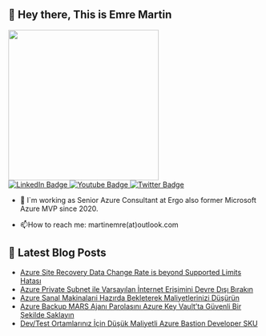 ## 👋 Hey there, This is Emre Martin  

<div id="header" align="left">
  <img src="https://media.giphy.com/media/bk8UGCysurqC2gmJ0o/giphy.gif" width="300"/>
</div>
<div id="badges"  align="left" >
  <a href="[your-linkedin-URL](https://www.linkedin.com/in/martinemre/)">
    <img src="https://img.shields.io/badge/LinkedIn-blue?style=for-the-badge&logo=linkedin&logoColor=white" alt="LinkedIn Badge"/>
  </a>
  <a href="your-youtube-URL">
    <img src="https://img.shields.io/badge/YouTube-red?style=for-the-badge&logo=youtube&logoColor=white" alt="Youtube Badge"/>
  </a>
  <a href="https://x.com/emr3martin?t=rQD5H0AYuUFkWg3nthiu8w&s=09">
    <img src="https://img.shields.io/badge/Twitter-blue?style=for-the-badge&logo=twitter&logoColor=white" alt="Twitter Badge"/>
  </a>   
</div>

- :telescope: I`m working as Senior Azure Consultant at Ergo also former Microsoft Azure MVP since 2020.

- :mailbox:How to reach me: martinemre(at)outlook.com
  
## 📩 Latest Blog Posts 
<!-- BLOG-POST-LIST:START -->
- [Azure Site Recovery Data Change Rate is beyond Supported Limits Hatası](https://martinemre.github.io/azure/Data-Change-Rate-Beyond-Supported-Limits/)
- [Azure Private Subnet ile Varsayılan İnternet Erişimini Devre Dışı Bırakın](https://martinemre.github.io/azure/Azure-Private-Subnets/)
- [Azure Sanal Makinalarıi Hazırda Bekleterek Maliyetlerinizi Düşürün](https://martinemre.github.io/azure/Azure-VM-hibernation/)
- [Azure Backup MARS Ajanı Parolasını Azure Key Vault’ta Güvenli Bir Şekilde Saklayın](https://martinemre.github.io/azure/Mars-Agent-Passphrase/)
- [Dev/Test Ortamlarınız İçin Düşük Maliyetli Azure Bastion Developer SKU](https://martinemre.github.io/azure/Bastion-Developer-SKU/)
<!-- BLOG-POST-LIST:END -->

